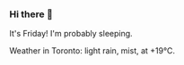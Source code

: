 ### Hi there :wave:

It's Friday! I'm probably sleeping.

Weather in Toronto: light rain, mist, at +19°C.
